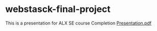 # webstasck-final-project
This is a presentation for ALX SE course Completion
[Presentation.pdf](https://github.com/user-attachments/files/16670363/Presentation.pdf)
